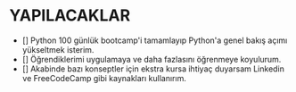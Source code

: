 # YAPILACAKLAR

- [] Python 100 günlük bootcamp'i tamamlayıp Python'a genel bakış açımı yükseltmek isterim.
- [] Öğrendiklerimi uygulamaya ve daha fazlasını öğrenmeye koyulurum.
- [] Akabinde bazı konseptler için ekstra kursa ihtiyaç duyarsam Linkedin ve FreeCodeCamp gibi kaynakları kullanırım.
